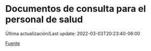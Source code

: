 # Documentos de consulta para el personal de salud

Última actualización/Last update: 2022-03-03T20:23:40-06:00

 [Fuente](https://coronavirus.gob.mx/personal-de-salud/documentos-de-consulta/)
